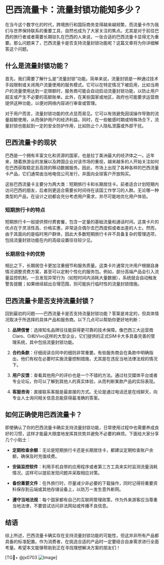 # 巴西流量卡：流量封锁功能知多少？

在当今这个数字化的时代，跨境旅行和国际商务变得越来越频繁，而流量卡作为我们与世界保持联系的重要工具，自然也成为了大家关注的焦点。尤其是对于前往巴西的旅行者或者需要长期驻扎在巴西的人来说，一张合适的巴西流量卡显得尤为重要。那么问题来了，巴西流量卡是否支持流量封锁功能呢？这篇文章将为你详细解答这个问题。

## 什么是流量封锁功能？

首先，我们需要了解什么是“流量封锁”功能。简单来说，流量封锁是一种通过技术手段限制或关闭用户流量使用的服务模式。它可以在特定情况下被启用，比如当用户的流量使用达到一定限额时，服务商可能会自动启动流量封锁功能，以防止用户超支或产生不必要的高额账单。此外，在某些国家或地区，政府也可能要求运营商提供这种功能，以便对网络内容进行审查或管理。

对于用户而言，流量封锁功能的优点显而易见。它可以有效避免因误操作导致的流量超额使用，从而保护用户的经济利益。同时，在一些敏感时期或特殊场合下，流量封锁也能起到一定的安全防护作用，比如防止个人隐私泄露或外部干扰。

## 巴西流量卡的现状

巴西是一个拥有丰富文化和资源的国家，也是拉丁美洲最大的经济体之一。近年来，随着旅游业的发展以及跨国企业对该市场的重视，越来越多的人开始关注如何在巴西获取稳定且高效的移动数据服务。因此，市场上出现了各种各样的巴西流量卡产品，它们通常由当地电信公司发行，并面向全球客户开放购买。

这些巴西流量卡主要分为两大类：短期旅行卡和长期居住卡。前者适合计划短期内访问巴西的朋友，后者则更适合需要长时间待在该国工作学习的人群。无论哪一种类型的产品，在设计之初都会充分考虑用户需求，并尽可能地优化用户体验。

### 短期旅行卡的特点

短期旅行卡一般提供预付费套餐，包含一定量的基础流量和通话时间。这类卡片的优点在于灵活性高、价格实惠，非常适合偶尔去巴西度假或者出差的人士。然而，由于其面向的是临时用户群体，因此大多数短期旅行卡并不具备复杂的管理选项，包括流量封锁功能在内的高级设置往往较少见。

### 长期居住卡的优势

相比之下，长期居住卡更加注重细节和服务质量。这类卡片通常允许用户根据自身情况调整资费方案，甚至可以定制个性化的服务包。例如，部分高端产品会引入流量监控机制，一旦发现异常行为（如短时间内消耗大量数据），系统就会自动触发警告提醒；如果继续超出合理范围，则可能执行临时性的流量封锁措施。

## 巴西流量卡是否支持流量封锁？

回到最初的问题——巴西流量卡是否支持流量封锁功能？答案是肯定的，但具体情况取决于所选择的具体产品和服务商。以下几点可以帮助你更好地判断：

1. **品牌信誉**：选择知名品牌往往能获得更可靠的技术保障。像巴西三大运营商Claro、Oi和Vivo这样的大型企业，它们提供的正式SIM卡大多具备完善的管理系统，其中包括流量封锁功能。
   
2. **合约条款**：仔细阅读合同中的细则非常重要。有些服务商会在条款中明确指出，他们有权在必要时实施流量控制措施，尤其是在违反当地法律法规的情况下。

3. **用户反馈**：查看其他用户的评价也是一个不错的方法。通过社交媒体平台或者专业论坛，你可以了解到其他人的真实体验，从而判断某款产品的实际表现。

4. **客服咨询**：直接联系客服是最直接的方式。无论是通过电话还是在线聊天，向专业人士询问相关信息总能获得最准确的答案。

## 如何正确使用巴西流量卡？

即使确认了你的巴西流量卡确实支持流量封锁功能，日常使用过程中也需要养成良好的习惯，这样才能最大限度地发挥其优势并避免不必要的麻烦。下面给大家分享几个小贴士：

- **定期检查余额**：无论是短期旅行卡还是长期居住卡，都建议定期检查账户余额，确保及时充值续费。
  
- **安装监控软件**：利用手机自带的应用程序或者第三方工具来实时监测流量消耗情况，这样可以提前发现问题并采取相应对策。

- **备份重要文件**：在外旅行时，尽量减少非必要的下载操作，同时记得将重要资料保存到云端或其他存储设备上，以防万一发生意外断网。

- **遵守当地法规**：每个国家都有自己的互联网管理政策，作为外来游客应当尊重当地法律，不要尝试访问非法网站或传播不良信息。

## 结语

综上所述，巴西流量卡确实存在支持流量封锁功能的可能性，但这并非所有产品都具备的标准配置。作为消费者，在挑选合适的产品时一定要结合自身需求进行全面考量。希望本文能够帮助到正在寻找理想解决方案的朋友们！

[TG💪+ @jx0703 ![Image](https://github.com/user-attachments/assets/dbca1d08-cadb-493c-b0ec-ad6f7a83f270)]